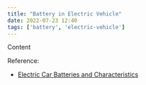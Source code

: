 ```yaml
---
title: "Battery in Electric Vehicle"
date: 2022-07-23 12:40
tags: ['battery', 'electric-vehicle']
---
```


Content

Reference:
- [Electric Car Batteries and Characteristics](https://www.omazaki.co.id/en/electric-car-batteries-and-their-characteristics/)


